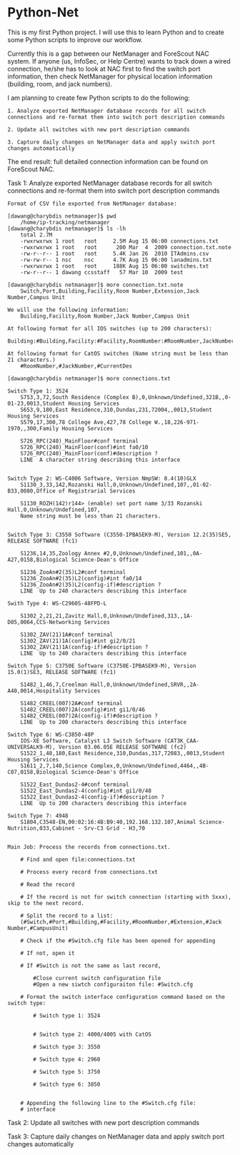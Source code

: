 # Python-Net

This is my first Python project. I will use this to learn Python and to create some Python scripts to improve our workflow. 

Currently this is a gap between our NetManager and ForeScout NAC system. If anyone (us, InfoSec, or Help Centre) wants to track down a wired connection, he/she has to look at NAC first to find the switch port information, then check NetManager for physical location information (building, room, and jack numbers). 

I am planning to create few Python scripts to do the following: 

	1. Analyze exported NetManager database records for all switch connections and re-format them into switch port description commands
	
	2. Update all switches with new port description commands
	
	3. Capture daily changes on NetManager data and apply switch port changes automatically

The end result: full detailed connection information can be found on ForeScout NAC. 


Task 1: Analyze exported NetManager database records for all switch connections and re-format them into switch port description commands
	
	Format of CSV file exported from NetManager database: 
	
	[dawang@charybdis netmanager]$ pwd
		/home/ip-tracking/netmanager
	[dawang@charybdis netmanager]$ ls -lh 
		total 2.7M
		-rwxrwxrwx 1 root   root     2.5M Aug 15 06:00 connections.txt
		-rwxrwxrwx 1 root   root      200 Mar  4  2009 connection.txt.note
		-rw-r--r-- 1 root   root     5.4K Jan 26  2010 ITAdmins.csv
		-rw-rw-r-- 1 nsc    nsc      4.7K Aug 15 06:00 lanadmins.txt
		-rwxrwxrwx 1 root   root     188K Aug 15 06:00 switches.txt
		-rw-r--r-- 1 dawang ccsstaff   57 Mar 10  2009 test

	[dawang@charybdis netmanager]$ more connection.txt.note
		Switch,Port,Building,Facility,Room Number,Extension,Jack Number,Campus Unit
	
	We will use the following information: 
		Building,Facility,Room Number,Jack Number,Campus Unit
	
	At following format for all IOS switches (up to 200 characters): 
	
	Building:#Building,Facility:#Facility,RoomNumber:#RoomNumber,JackNumber:#JackNumber,CampusUnit:#CampusUnit,Comments:#CurrentDes
		
	At following format for CatOS switches (Name string must be less than 21 characters.)
		#RoomNumber,#JackNumber,#CurrentDes
		
	[dawang@charybdis netmanager]$ more connections.txt 
		
	Switch Type 1: 3524
		S753,3,72,South Residence (Complex B),0,Unknown/Undefined,321B,,0-01-23,0013,Student Housing Services
		S653,9,180,East Residence,310,Dundas,231,72004,,0013,Student Housing Services
		S579,17,300,78 College Ave,427,78 College W.,18,226-971-1970,,300,Family Housing Services
		
		S726_RPC(240)_MainFloor#conf terminal
		S726_RPC(240)_MainFloor(conf)#int fa0/10
		S726_RPC(240)_MainFloor(conf)#description ?
  		LINE  A character string describing this interface

		
	Switch Type 2: WS-C4006 Software, Version NmpSW: 8.4(10)GLX
		S1130_3,33,142,Rozanski Hall,0,Unknown/Undefined,107,,01-02-B33,0080,Office of Registrarial Services
		
		S1130_ROZH(142)r144> (enable) set port name 3/33 Rozanski Hall,0,Unknown/Undefined,107,
		Name string must be less than 21 characters.
		
		
	Switch Type 3: C3550 Software (C3550-IPBASEK9-M), Version 12.2(35)SE5, RELEASE SOFTWARE (fc1)
	
		S1236,14,35,Zoology Annex #2,0,Unknown/Undefined,101,,0A-A27,0158,Biological Science-Dean's Office
		
		S1236_ZooAn#2(35)L2#conf terminal
		S1236_ZooAn#2(35)L2(config)#int fa0/14
		S1236_ZooAn#2(35)L2(config-if)#description ?
  		LINE  Up to 240 characters describing this interface
		
	Swith Type 4: WS-C2960S-48FPD-L 
	
		S1302_2,21,21,Zavitz Hall,0,Unknown/Undefined,313,,1A-D05,0064,CCS-Networking Services
		
		S1302_ZAV(21)1A#conf terminal 
		S1302_ZAV(21)1A(config)#int gi2/0/21
		S1302_ZAV(21)1A(config-if)#description ?
  		LINE  Up to 240 characters describing this interface
		
	Switch Type 5: C3750E Software (C3750E-IPBASEK9-M), Version 15.0(1)SE3, RELEASE SOFTWARE (fc1)
	
		S1482_1,46,7,Creelman Hall,0,Unknown/Undefined,SRVR,,2A-A40,0014,Hospitality Services
		
		S1482_CREEL(007)2A#conf terminal 
		S1482_CREEL(007)2A(config)#int gi1/0/46
		S1482_CREEL(007)2A(config-if)#description ?
  		LINE  Up to 200 characters describing this interface
		
	Switch Type 6: WS-C3850-48P 
		IOS-XE Software, Catalyst L3 Switch Software (CAT3K_CAA-UNIVERSALK9-M), Version 03.06.05E RELEASE SOFTWARE (fc2)
		S1522_1,48,180,East Residence,310,Dundas,317,72083,,0013,Student Housing Services
		S1611_2,7,140,Science Complex,0,Unknown/Undefined,4464,,4B-C07,0158,Biological Science-Dean's Office
		
		S1522_East_Dundas2-4#conf terminal 
		S1522_East_Dundas2-4(config)#int gi1/0/48
		S1522_East_Dundas2-4(config-if)#description ?
  		LINE  Up to 200 characters describing this interface
		
	Switch Type 7: 4948
		S1804,C3548-EN,00:02:16:4B:B9:40,192.168.132.107,Animal Science-Nutrition,033,Cabinet - Srv-C3 Grid - H3,70
		
		
	Main Job: Process the records from connections.txt. 
		
		# Find and open file:connections.txt
		
		# Process every record from connections.txt
		
		# Read the record
		
		# If the record is not for switch connection (starting with Sxxx), skip to the next record. 
		
		# Split the record to a list:
		(#Switch,#Port,#Building,#Facility,#RoomNumber,#Extension,#Jack Number,#CampusUnit)
		
		# Check if the #Switch.cfg file has been opened for appending
		
		# If not, open it
		
		# If #Switch is not the same as last record, 
		
			#Close current switch configuration file
			#Open a new siwtch configuraiton file: #Switch.cfg
		
		# Format the switch interface configuration command based on the switch type: 
		
			# Switch type 1: 3524
				
			
			# Switch type 2: 4000/4005 with CatOS
			
			# Switch type 3: 3550
			
			# Switch type 4: 2960
			
			# Switch type 5: 3750
			
			# Switch type 6: 3850
			
			
		# Appending the following line to the #Switch.cfg file: 
		# interface 
			
		
		
Task 2: Update all switches with new port description commands


Task 3: Capture daily changes on NetManager data and apply switch port changes automatically

